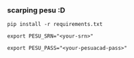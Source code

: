 ### scarping pesu :D

```pip install -r requirements.txt```   

```export PESU_SRN="<your-srn>"```

```export PESU_PASS="<your-pesuacad-pass>"```